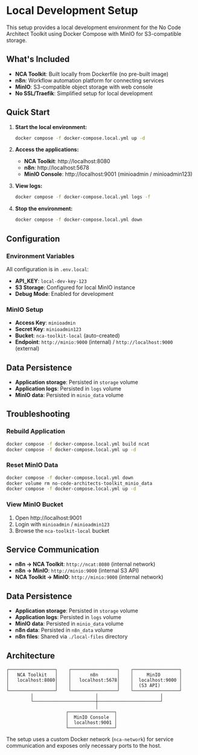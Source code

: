 # Local Development Setup

This setup provides a local development environment for the No Code Architect Toolkit using Docker Compose with MinIO for S3-compatible storage.

## What's Included

- **NCA Toolkit**: Built locally from Dockerfile (no pre-built image)
- **n8n**: Workflow automation platform for connecting services
- **MinIO**: S3-compatible object storage with web console
- **No SSL/Traefik**: Simplified setup for local development

## Quick Start

1. **Start the local environment:**
   ```bash
   docker compose -f docker-compose.local.yml up -d
   ```

2. **Access the applications:**
   - **NCA Toolkit**: http://localhost:8080
   - **n8n**: http://localhost:5678
   - **MinIO Console**: http://localhost:9001 (minioadmin / minioadmin123)

3. **View logs:**
   ```bash
   docker compose -f docker-compose.local.yml logs -f
   ```

4. **Stop the environment:**
   ```bash
   docker compose -f docker-compose.local.yml down
   ```

## Configuration

### Environment Variables
All configuration is in `.env.local`:
- **API_KEY**: `local-dev-key-123`
- **S3 Storage**: Configured for local MinIO instance
- **Debug Mode**: Enabled for development

### MinIO Setup
- **Access Key**: `minioadmin`
- **Secret Key**: `minioadmin123`
- **Bucket**: `nca-toolkit-local` (auto-created)
- **Endpoint**: `http://minio:9000` (internal) / `http://localhost:9000` (external)

## Data Persistence

- **Application storage**: Persisted in `storage` volume
- **Application logs**: Persisted in `logs` volume  
- **MinIO data**: Persisted in `minio_data` volume

## Troubleshooting

### Rebuild Application
```bash
docker compose -f docker-compose.local.yml build ncat
docker compose -f docker-compose.local.yml up -d
```

### Reset MinIO Data
```bash
docker compose -f docker-compose.local.yml down
docker volume rm no-code-architects-toolkit_minio_data
docker compose -f docker-compose.local.yml up -d
```

### View MinIO Bucket
1. Open http://localhost:9001
2. Login with `minioadmin` / `minioadmin123`
3. Browse the `nca-toolkit-local` bucket

## Service Communication

- **n8n → NCA Toolkit**: `http://ncat:8080` (internal network)
- **n8n → MinIO**: `http://minio:9000` (internal S3 API)
- **NCA Toolkit → MinIO**: `http://minio:9000` (internal network)

## Data Persistence

- **Application storage**: Persisted in `storage` volume
- **Application logs**: Persisted in `logs` volume  
- **MinIO data**: Persisted in `minio_data` volume
- **n8n data**: Persisted in `n8n_data` volume
- **n8n files**: Shared via `./local-files` directory

## Architecture

```
┌─────────────────┐    ┌─────────────────┐    ┌─────────────────┐
│   NCA Toolkit   │    │       n8n       │    │     MinIO       │
│   localhost:8080│    │   localhost:5678│    │  localhost:9000 │
│                 │    │                 │    │  (S3 API)       │
└─────────────────┘    └─────────────────┘    └─────────────────┘
         │                       │                       │
         └───────────────────────┼───────────────────────┘
                                 │
                      ┌─────────────────┐
                      │  MinIO Console  │
                      │  localhost:9001 │
                      └─────────────────┘
```

The setup uses a custom Docker network (`nca-network`) for service communication and exposes only necessary ports to the host.